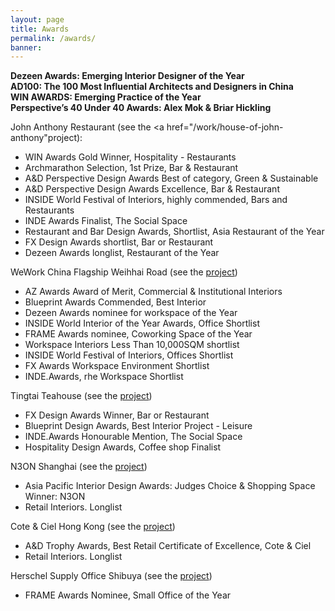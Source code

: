 ```yaml
---
layout: page
title: Awards
permalink: /awards/
banner:
---
```


<b>Dezeen Awards: Emerging Interior Designer of the Year</b><br/>
<b>AD100: The 100 Most Influential Architects and Designers in China</b><br/>
<b>WIN AWARDS: Emerging Practice of the Year</b><br/>
<b>Perspective’s 40 Under 40 Awards: Alex Mok & Briar Hickling</b><br/>


John Anthony Restaurant (see the <a href="/work/house-of-john-anthony"project</a>):
<ul>
 <li>WIN Awards Gold Winner, Hospitality - Restaurants</li>
 <li>Archmarathon Selection, 1st Prize, Bar & Restaurant</li>
 <li>A&D Perspective Design Awards Best of category, Green & Sustainable</li>
 <li>A&D Perspective Design Awards Excellence, Bar & Restaurant</li>
 <li>INSIDE World Festival of Interiors, highly commended, Bars and Restaurants</li>
 <li>INDE Awards Finalist, The Social Space</li>
 <li>Restaurant and Bar Design Awards, Shortlist, Asia Restaurant of the Year</li>
 <li>FX Design Awards shortlist, Bar or Restaurant</li> 
 <li>Dezeen Awards longlist, Restaurant of the Year</li>
</ul>
 
WeWork China Flagship Weihhai Road (see the <a href="/work/wework-weihai">project<a/>)
<ul>
 <li>AZ Awards Award of Merit, Commercial & Institutional Interiors</li>
 <li>Blueprint Awards Commended, Best Interior</li>
 <li>Dezeen Awards nominee for workspace of the Year</li>
 <li>INSIDE World Interior of the Year Awards, Office Shortlist</li>
 <li>FRAME Awards nominee, Coworking Space of the Year</li>
 <li>Workspace Interiors Less Than 10,000SQM shortlist</li>
 <li>INSIDE World Festival of Interiors, Offices Shortlist</li>
 <li>FX Awards Workspace Environment Shortlist</li>
 <li>INDE.Awards, rhe Workspace Shortlist<br/>
</ul>
 
Tingtai Teahouse (see the <a href="http://linehousedesign.com/work/tingtai-tea-house">project</a>)
<ul>
 <li>FX Design Awards Winner, Bar or Restaurant</li>
 <li>Blueprint Design Awards, Best Interior Project - Leisure</li>
 <li>INDE.Awards Honourable Mention, The Social Space</li>
 <li>Hospitality Design Awards, Coffee shop Finalist</li>
</ul>

N3ON Shanghai (see the <a href="architecture/&/interior/2016/02/20/n3on-shanghai.html">project<a/>)
<ul>
 <li>Asia Pacific Interior Design Awards: Judges Choice & Shopping Space Winner: N3ON</li>
 <li>Retail Interiors. Longlist</li>
</ul>


Cote & Ciel Hong Kong (see the <a href="/architecture/&/interior/2015/12/07/cote-ciel.html">project</a>)
<ul>
 <li>A&D Trophy Awards, Best Retail Certificate of Excellence, Cote & Ciel<bli>
 <li>Retail Interiors. Longlist</li>
</ul>

Herschel Supply Office Shibuya (see the <a href="/work/herschel-supply-tokyo">project</a>)
<ul>
 <li>FRAME Awards Nominee, Small Office of the Year</li>
</ul>
